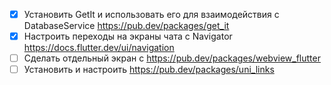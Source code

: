 - [x] Установить GetIt и использовать его для взаимодействия с DatabaseService https://pub.dev/packages/get_it
- [x] Настроить переходы на экраны чата с Navigator https://docs.flutter.dev/ui/navigation
- [ ] Сделать отдельный экран с https://pub.dev/packages/webview_flutter
- [ ] Установить и настроить https://pub.dev/packages/uni_links